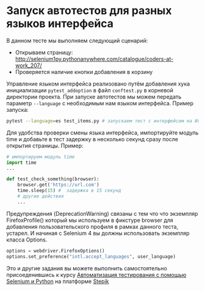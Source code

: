 # Запуск автотестов для разных языков интерфейса
В данном тесте мы выполняем следующий сценарий:
- Открываем страницу: http://selenium1py.pythonanywhere.com/catalogue/coders-at-work_207/
- Проверяется наличие кнопки добавления в корзину


Управление языком интерфейса реализовано путём добавления хука инициализации `pytest_addoption` в файл `conftest.py` в корневой директории проекта. 
При запуске автотестов мы можем передать параметр `--language` с необходимым нам языком интерфейса. 
Пример запуска:
```bash
pytest --language=es test_items.py # запускаем тест с интерфейсом на Испанском языке
```

Для удобства проверки смены языка интерфейса, импортируйте модуль time и добавьте в тест задержку в несколько секунд сразу после открытия страницы.
Пример:
```python
# импортируем модуль time
import time
... 

def test_check_something(browser):
    browser.get('https://url.com')
    time.sleep(15) #  задержка в 15 секунд
    # другие действия
    ...
```

Предупреждения (DeprecationWarning) связаны с тем что что экземпляр FirefoxProfile() который мы используем в фикстуре browser для добавления пользовательского профиля в рамках данного теста, устарел.
И начиная с Selenium 4 вы должны использовать экземпляр класса Options.
```py
options = webdriver.FirefoxOptions()
options.set_preference("intl.accept_languages", user_language)
```

Это и другие задания вы можете выполнить самостоятельно присоеденившись к курсу [Автоматизация тестирования с помощью Selenium и Python](https://stepik.org/course/575/promo) на платформе [Stepik](https://stepik.org/)